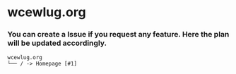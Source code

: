 # wcewlug.org

### You can create a Issue if you request any feature. Here the plan will be updated accordingly.

```
wcewlug.org
└── / -> Homepage [#1]
```
